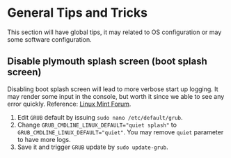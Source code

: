 # General Tips and Tricks

This section will have global tips, it may related to OS configuration or may some software configuration.

## Disable plymouth splash screen (boot splash screen)

Disabling boot splash screen will lead to more verbose start up logging. It may render some input in the console,
but worth it since we able to see any error quickly. Reference: [Linux Mint Forum](https://forums.linuxmint.com/viewtopic.php?p=758816#p758816).

1. Edit `GRUB` default by issuing `sudo nano /etc/default/grub`.
2. Change `GRUB_CMDLINE_LINUX_DEFAULT="quiet splash"` to `GRUB_CMDLINE_LINUX_DEFAULT="quiet"`. You may remove `quiet` parameter to have more logs.
3. Save it and trigger `GRUB` update by `sudo update-grub`.
